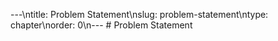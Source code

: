 ---\ntitle: Problem Statement\nslug: problem-statement\ntype: chapter\norder: 0\n---
\# Problem Statement
